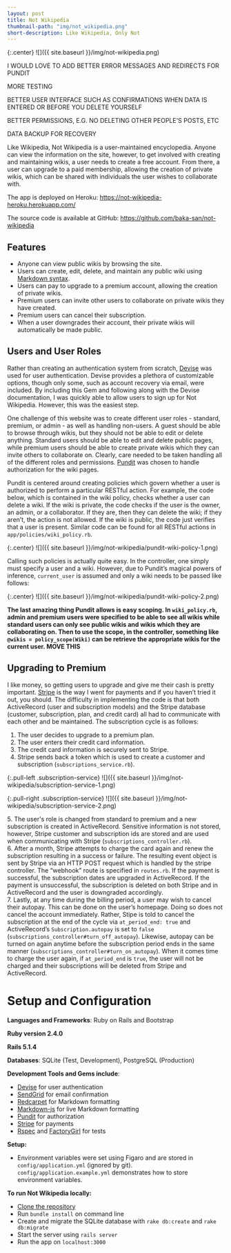 ```yaml
---
layout: post
title: Not Wikipedia
thumbnail-path: "img/not_wikipedia.png"
short-description: Like Wikipedia, Only Not
---
```


{:.center}
![]({{ site.baseurl }}/img/not-wikipedia.png)

<div class='not-wikipedia' markdown="1">

I WOULD LOVE TO ADD BETTER ERROR MESSAGES AND REDIRECTS FOR PUNDIT

MORE TESTING

BETTER USER INTERFACE SUCH AS CONFIRMATIONS WHEN DATA IS ENTERED OR BEFORE YOU DELETE YOURSELF 

BETTER PERMISSIONS, E.G. NO DELETING OTHER PEOPLE'S POSTS, ETC

DATA BACKUP FOR RECOVERY


Like Wikipedia, Not Wikipedia is a user-maintained encyclopedia. Anyone can view the information on the site, however, to get involved with creating and maintaining wikis, a user needs to create a free account. From there, a user can upgrade to a paid membership, allowing the creation of private wikis, which can be shared with individuals the user wishes to collaborate with.

The app is deployed on Heroku: https://not-wikipedia-heroku.herokuapp.com/

The source code is available at GitHub: https://github.com/baka-san/not-wikipedia

## Features
- Anyone can view public wikis by browsing the site.
- Users can create, edit, delete, and maintain any public wiki using [Markdown syntax](https://en.wikipedia.org/wiki/Markdown).
- Users can pay to upgrade to a premium account, allowing the creation of private wikis.
- Premium users can invite other users to collaborate on private wikis they have created.
- Premium users can cancel their subscription.
- When a user downgrades their account, their private wikis will automatically be made public.


## Users and User Roles
Rather than creating an authentication system from scratch, [Devise](https://github.com/plataformatec/devise) was used for user authentication. Devise provides a plethora of customizable options, though only some, such as account recovery via email, were included. By including this Gem and following along with the Devise documentation, I was quickly able to allow users to sign up for Not Wikipedia. However, this was the easiest step. 

One challenge of this website was to create different user roles - standard, premium, or admin - as well as handling non-users. A guest should be able to browse through wikis, but they should not be able to edit or delete anything. Standard users should be able to edit and delete public pages, while premium users should be able to create private wikis which they can invite others to collaborate on. Clearly, care needed to be taken handling all of the different roles and permissions. [Pundit](https://github.com/elabs/pundit) was chosen to handle authorization for the wiki pages.

Pundit is centered around creating policies which govern whether a user is authorized to perform a particular RESTful action. For example, the code below, which is contained in the wiki policy, checks whether a user can delete a wiki. If the wiki is private, the code checks if the user is the owner, an admin, or a collaborator. If they are, then they can delete the wiki; if they aren’t, the action is not allowed. If the wiki is public, the code just verifies that a user is present. Similar code can be found for all RESTful actions in `app/policies/wiki_policy.rb`. 

{:.center}
![]({{ site.baseurl }}/img/not-wikipedia/pundit-wiki-policy-1.png)

Calling such policies is actually quite easy. In the controller, one simply must specify a user and a wiki. However, due to Pundit’s magical powers of inference, `current_user` is assumed and only a wiki needs to be passed like follows:

{:.center}
![]({{ site.baseurl }}/img/not-wikipedia/pundit-wiki-policy-2.png)

**The last amazing thing Pundit allows is easy scoping. In `wiki_policy.rb`, admin and premium users were specified to be able to see all wikis while standard users can only see public wikis and wikis which they are collaborating on. Then to use the scope, in the controller, something like `@wikis = policy_scope(Wiki)` can be retrieve the appropriate wikis for the current user. MOVE THIS**

## Upgrading to Premium
I like money, so getting users to upgrade and give me their cash is pretty important. [Stripe](https://stripe.com/) is the way I went for payments and if you haven’t tried it out, you should. The difficulty in implementing the code is that both ActiveRecord (user and subscription models) and the Stripe database (customer, subscription, plan, and credit card) all had to communicate with each other and be maintained. The subscription cycle is as follows:
1. The user decides to upgrade to a premium plan.
2. The user enters their credit card information.
3. The credit card information is securely sent to Stripe.
4. Stripe sends back a token which is used to create a customer and subscription (`subscriptions_service.rb`).

{:.pull-left .subscription-service}
![]({{ site.baseurl }}/img/not-wikipedia/subscription-service-1.png)

{:.pull-right .subscription-service}
![]({{ site.baseurl }}/img/not-wikipedia/subscription-service-2.png)

5\. The user's role is changed from standard to premium and a new subscription is created in ActiveRecord. Sensitive information is not stored, however, Stripe customer and subscription ids are stored and are used when communicating with Stripe (`subscriptions_controller.rb`).    
6\. After a month, Stripe attempts to charge the card again and renew the subscription resulting in a success or failure. The resulting event object is sent by Stripe via an HTTP POST request which is handled by the stripe controller. The “webhook” route is specified in `routes.rb`. If the payment is successful, the subscription dates are upgraded in ActiveRecord. If the payment is unsuccessful, the subscription is deleted on both Stripe and in ActiveRecord and the user is downgraded accordingly.  
7\. Lastly, at any time during the billing period, a user may wish to cancel their autopay. This can be done on the user’s homepage. Doing so does not cancel the account immediately. Rather, Stipe is told to cancel the subscription at the end of the cycle via `at_period_end: true` and ActiveRecord’s `Subscription.autopay` is set to `false` (`subscriptions_controller#turn_off_autopay`). Likewise, autopay can be turned on again anytime before the subscription period ends in the same manner (`subscriptions_controller#turn_on_autopay`). When it comes time to charge the user again, if `at_period_end` is `true`, the user will not be charged and their subscriptions will be deleted from Stripe and ActiveRecord.  

















# Setup and Configuration

**Languages and Frameworks**: Ruby on Rails and Bootstrap

**Ruby version 2.4.0**

**Rails 5.1.4**

**Databases**: SQLite (Test, Development), PostgreSQL (Production)

**Development Tools and Gems include**:

- [Devise](https://github.com/plataformatec/devise) for user authentication
- [SendGrid](https://sendgrid.com/) for email confirmation
- [Redcarpet](https://github.com/vmg/redcarpet) for Markdown formatting
- [Markdown-js](https://github.com/evilstreak/markdown-js) for live Markdown formatting
- [Pundit](https://github.com/elabs/pundit) for authorization
- [Stripe](https://stripe.com/) for payments
- [Rspec](https://github.com/rspec/rspec-rails) and [FactoryGirl](https://github.com/thoughtbot/factory_bot) for tests

**Setup:**

- Environment variables were set using Figaro and are stored in `config/application.yml` (ignored by git). `config/application.example.yml` demonstrates how to store environment variables.

**To run Not Wikipedia locally:**

- [Clone the repository](https://help.github.com/articles/cloning-a-repository/)
- Run `bundle install` on command line
- Create and migrate the SQLite database with `rake db:create` and `rake db:migrate`
- Start the server using `rails server`
- Run the app on `localhost:3000`



</div>
